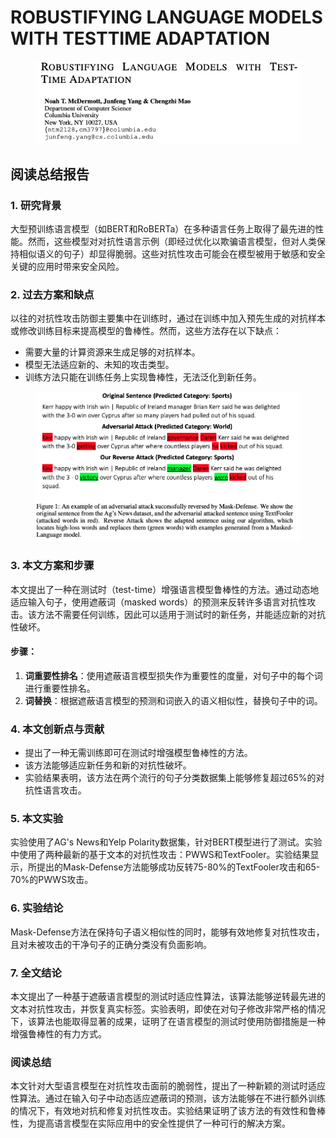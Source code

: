 # ROBUSTIFYING LANGUAGE MODELS WITH TESTTIME ADAPTATION

<figure><img src="../.gitbook/assets/image (5) (1) (1) (1) (1) (1) (1) (1) (1) (1) (1) (1) (1) (1) (1) (1) (1).png" alt=""><figcaption></figcaption></figure>

## 阅读总结报告

### 1. 研究背景

大型预训练语言模型（如BERT和RoBERTa）在多种语言任务上取得了最先进的性能。然而，这些模型对对抗性语言示例（即经过优化以欺骗语言模型，但对人类保持相似语义的句子）却显得脆弱。这些对抗性攻击可能会在模型被用于敏感和安全关键的应用时带来安全风险。

### 2. 过去方案和缺点

以往的对抗性攻击防御主要集中在训练时，通过在训练中加入预先生成的对抗样本或修改训练目标来提高模型的鲁棒性。然而，这些方法存在以下缺点：

* 需要大量的计算资源来生成足够的对抗样本。
* 模型无法适应新的、未知的攻击类型。
* 训练方法只能在训练任务上实现鲁棒性，无法泛化到新任务。

<figure><img src="../.gitbook/assets/image (6) (1) (1) (1) (1) (1) (1) (1) (1) (1) (1) (1) (1) (1) (1) (1).png" alt=""><figcaption></figcaption></figure>

### 3. 本文方案和步骤

本文提出了一种在测试时（test-time）增强语言模型鲁棒性的方法。通过动态地适应输入句子，使用遮蔽词（masked words）的预测来反转许多语言对抗性攻击。该方法不需要任何训练，因此可以适用于测试时的新任务，并能适应新的对抗性破坏。

#### 步骤：

1. **词重要性排名**：使用遮蔽语言模型损失作为重要性的度量，对句子中的每个词进行重要性排名。
2. **词替换**：根据遮蔽语言模型的预测和词嵌入的语义相似性，替换句子中的词。

### 4. 本文创新点与贡献

* 提出了一种无需训练即可在测试时增强模型鲁棒性的方法。
* 该方法能够适应新任务和新的对抗性破坏。
* 实验结果表明，该方法在两个流行的句子分类数据集上能够修复超过65%的对抗性语言攻击。

### 5. 本文实验

实验使用了AG's News和Yelp Polarity数据集，针对BERT模型进行了测试。实验中使用了两种最新的基于文本的对抗性攻击：PWWS和TextFooler。实验结果显示，所提出的Mask-Defense方法能够成功反转75-80%的TextFooler攻击和65-70%的PWWS攻击。

### 6. 实验结论

Mask-Defense方法在保持句子语义相似性的同时，能够有效地修复对抗性攻击，且对未被攻击的干净句子的正确分类没有负面影响。

### 7. 全文结论

本文提出了一种基于遮蔽语言模型的测试时适应性算法，该算法能够逆转最先进的文本对抗性攻击，并恢复真实标签。实验表明，即使在对句子修改非常严格的情况下，该算法也能取得显著的成果，证明了在语言模型的测试时使用防御措施是一种增强鲁棒性的有力方式。

### 阅读总结

本文针对大型语言模型在对抗性攻击面前的脆弱性，提出了一种新颖的测试时适应性算法。通过在输入句子中动态适应遮蔽词的预测，该方法能够在不进行额外训练的情况下，有效地对抗和修复对抗性攻击。实验结果证明了该方法的有效性和鲁棒性，为提高语言模型在实际应用中的安全性提供了一种可行的解决方案。
